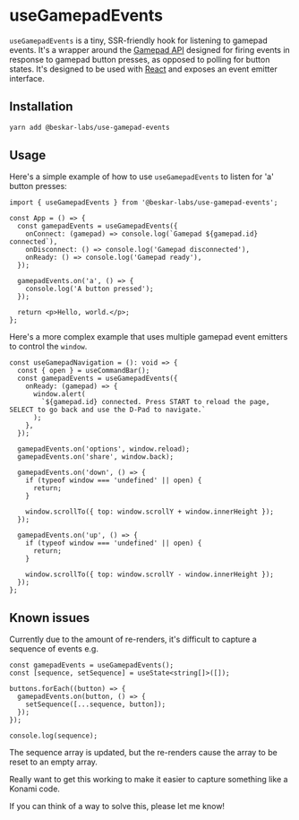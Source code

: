 # useGamepadEvents

`useGamepadEvents` is a tiny, SSR-friendly hook for listening to gamepad events. It's a wrapper around the [Gamepad API](https://developer.mozilla.org/en-US/docs/Web/API/Gamepad_API/Using_the_Gamepad_API) designed for firing events in response to gamepad button presses, as opposed to polling for button states. It's designed to be used with [React](https://reactjs.org/) and exposes an event emitter interface.

## Installation

```bash
yarn add @beskar-labs/use-gamepad-events
```

## Usage

Here's a simple example of how to use `useGamepadEvents` to listen for 'a' button presses:

```tsx
import { useGamepadEvents } from '@beskar-labs/use-gamepad-events';

const App = () => {
  const gamepadEvents = useGamepadEvents({
    onConnect: (gamepad) => console.log(`Gamepad ${gamepad.id} connected`),
    onDisconnect: () => console.log('Gamepad disconnected'),
    onReady: () => console.log('Gamepad ready'),
  });

  gamepadEvents.on('a', () => {
    console.log('A button pressed');
  });

  return <p>Hello, world.</p>;
};
```

Here's a more complex example that uses multiple gamepad event emitters to control the `window`.

```tsx
const useGamepadNavigation = (): void => {
  const { open } = useCommandBar();
  const gamepadEvents = useGamepadEvents({
    onReady: (gamepad) => {
      window.alert(
        `${gamepad.id} connected. Press START to reload the page, SELECT to go back and use the D-Pad to navigate.`
      );
    },
  });

  gamepadEvents.on('options', window.reload);
  gamepadEvents.on('share', window.back);

  gamepadEvents.on('down', () => {
    if (typeof window === 'undefined' || open) {
      return;
    }

    window.scrollTo({ top: window.scrollY + window.innerHeight });
  });

  gamepadEvents.on('up', () => {
    if (typeof window === 'undefined' || open) {
      return;
    }

    window.scrollTo({ top: window.scrollY - window.innerHeight });
  });
};
```

## Known issues

Currently due to the amount of re-renders, it's difficult to capture a sequence of events e.g.

```tsx
const gamepadEvents = useGamepadEvents();
const [sequence, setSequence] = useState<string[]>([]);

buttons.forEach((button) => {
  gamepadEvents.on(button, () => {
    setSequence([...sequence, button]);
  });
});

console.log(sequence);
```

The sequence array is updated, but the re-renders cause the array to be reset to an empty array.

Really want to get this working to make it easier to capture something like a Konami code.

If you can think of a way to solve this, please let me know!
